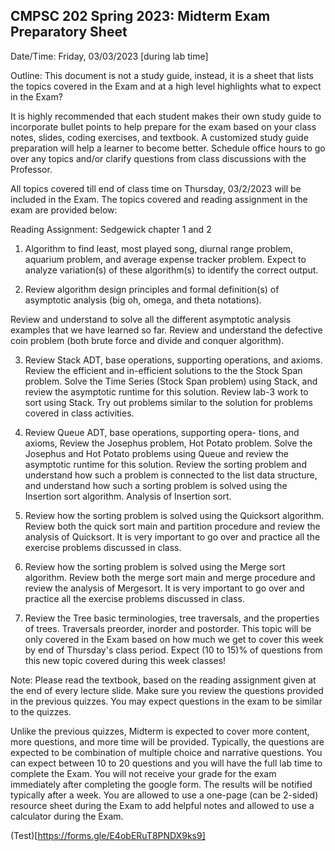 ## CMPSC 202 Spring 2023: Midterm Exam Preparatory Sheet

Date/Time: Friday, 03/03/2023 [during lab time]

Outline: This document is not a study guide, instead, it is a sheet that lists the topics covered in the Exam and at a high level highlights what to expect in the Exam?

It is highly recommended that each student makes their own study guide to incorporate bullet points to help prepare for the exam based on your class notes, slides, coding exercises, and textbook. A customized study guide preparation will help a learner to become better. Schedule office hours to go over any topics and/or clarify questions from class discussions with the Professor. 

All topics covered till end of class time on Thursday, 03/2/2023 will be included in the Exam. The topics covered and reading assignment in the exam are provided below:

Reading Assignment: Sedgewick chapter 1 and 2 

1) Algorithm to find least, most played song, diurnal range problem, aquarium problem, and average expense tracker problem. Expect to analyze variation(s) of these algorithm(s) to identify the correct output. 

2) Review algorithm design principles and formal definition(s) of asymptotic analysis (big oh, omega, and theta notations). 

Review and understand to solve all the different asymptotic analysis examples that we have learned so far. Review and understand the defective coin problem (both brute force and divide and conquer algorithm). 

3) Review Stack ADT, base operations, supporting operations, and axioms. Review the efficient and in-efficient solutions to the the Stock Span problem. Solve the Time Series (Stock Span problem) using Stack, and review the asymptotic runtime for this solution. Review lab-3 work to sort using Stack. Try out problems similar to the solution for problems covered in class activities. 

4) Review Queue ADT, base operations, supporting opera- tions, and axioms, Review the Josephus problem, Hot Potato problem. Solve the Josephus and Hot Potato problems using Queue and review the asymptotic runtime for this solution. Review the sorting problem and understand how such a problem is connected to the list data structure, and understand how such a sorting problem is solved using the Insertion sort algorithm. Analysis of Insertion sort.

5) Review how the sorting problem is solved using the Quicksort algorithm. Review both the quick sort main and partition procedure and review the analysis of Quicksort.
It is very important to go over and practice all the exercise problems discussed in class. 

6) Review how the sorting problem is solved using the Merge sort algorithm. Review both the merge sort main and merge procedure and review the analysis of Mergesort.
It is very important to go over and practice all the exercise problems discussed in class. 

7) Review the Tree basic terminologies, tree traversals, and the properties of trees. Traversals preorder, inorder and postorder. This topic will be only covered in the Exam based on how much we get to cover this week by end of Thursday's class period. 
Expect (10 to 15)% of questions from this new topic covered during this week classes!

Note: Please read the textbook, based on the reading assignment given at the end of every lecture slide. Make sure you review the questions provided in the previous quizzes. You may expect questions in the exam to be similar to the quizzes. 

Unlike the previous quizzes, Midterm is expected to cover more content, more questions, and more time will be provided. 
Typically, the questions are expected to be combination of multiple choice and narrative questions. You can expect between 10 to 20 questions and you will have the full lab time to complete the Exam. You will not receive your grade for the exam immediately after completing the google form. The results will be notified typically after a week. You are allowed to use a one-page (can be 2-sided) resource sheet during the Exam to add helpful notes and allowed to use a calculator during the Exam. 

(Test)[https://forms.gle/E4obERuT8PNDX9ks9]